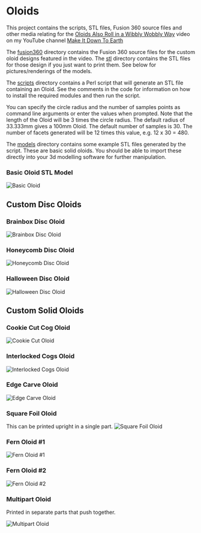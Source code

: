 # Oloids
This project contains the scripts, STL files, Fusion 360 source files and other media relating for the [Oloids Also Roll in a Wibbly Wobbly Way](https://www.youtube.com/watch?v=KMoEVoOIFws) video on my YouTube channel [Make It Down To Earth](https://www.youtube.com/channel/UCGBt41ue4j5QFqwPg0efcfQ)

The [fusion360](fusion360) directory contains the Fusion 360 source files for the custom oloid designs featured in the video.  The [stl](stl) directory contains the STL files for those design if you just want to print them.  See below for pictures/renderings of the models.

The [scripts](scripts) directory contains a Perl script that will
generate an STL file containing an Oloid.  See the comments in the
code for information on how to install the required modules and then
run the script.

You can specify the circle radius and the number of samples points as
command line arguments or enter the values when prompted.  Note that the
length of the Oloid will be 3 times the circle radius.  The default
radius of 33.333mm gives a 100mm Oloid.  The default number of samples
is 30.  The number of facets generated will be 12 times this value,
e.g. 12 x 30 = 480.

The [models](models) directory contains some example STL files generated
by the script.  These are basic solid oloids.  You should be able to import these directly into your 3d modelling software for further manipulation.

### Basic Oloid STL Model
![Basic Oloid](images/Basic-Oloid.png)

## Custom Disc Oloids

### Brainbox Disc Oloid
![Brainbox Disc Oloid](images/Brainbox-Disc-Oloid.png)

### Honeycomb Disc Oloid
![Honeycomb Disc Oloid](images/Honeycomb-Disc-Oloid.png)

### Halloween Disc Oloid
![Halloween Disc Oloid](images/Halloween-Disc-Oloid.png)

## Custom Solid Oloids

### Cookie Cut Cog Oloid
![Cookie Cut Oloid](images/Cookie-Cut-Cog-Oloid.png)

### Interlocked Cogs Oloid
![Interlocked Cogs Oloid](images/Interlocked-Cogs-Oloid.png)

### Edge Carve Oloid
![Edge Carve Oloid](images/Edge-Carve-Oloid.png)

### Square Foil Oloid
This can be printed upright in a single part.
![Square Foil Oloid](images/Square-Foil-Oloid.png)

### Fern Oloid #1
![Fern Oloid #1](images/Fern-Oloid-1.png)

### Fern Oloid #2
![Fern Oloid #2](images/Fern-Oloid-2.png)

### Multipart Oloid
Printed in separate parts that push together.

![Multipart Oloid](images/Multipart-Oloid.png)

